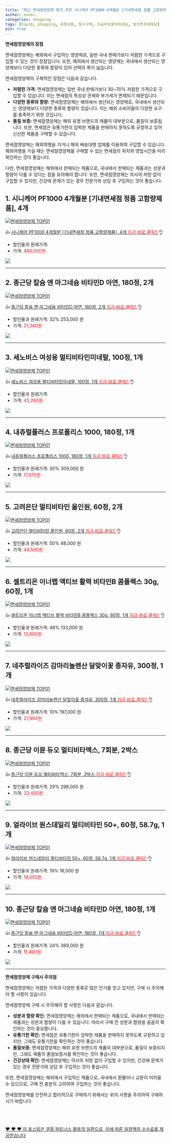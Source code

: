 ```yaml
---
title: "최신 면세점영양제 특가 추천 시니케어 PF1000 4개월분 [기내면세점 정품 고함량제품], 4개 비교 장점"
author: eunmi.
categories: shopping
tags: [Top10, shopping, 유행상품, 필수구매, 지금바로클릭하세요, 놓치면후회해요]
pin: true
---
```

**면세점영양제의 장점**

면세점영양제는 해외에서 구입하는 영양제로, 일반 국내 판매가보다 저렴한 가격으로 구입할 수 있는 것이 장점입니다. 또한, 해외에서 생산되는 영양제는 국내에서 생산되는 영양제보다 다양한 종류와 함량이 있어 선택의 폭이 넓습니다.

면세점영양제의 구체적인 장점은 다음과 같습니다.

* **저렴한 가격:** 면세점영양제는 일반 국내 판매가보다 30~70% 저렴한 가격으로 구입할 수 있습니다. 이는 면세점의 특성상 관세와 부가세가 면제되기 때문입니다.
* **다양한 종류와 함량:** 면세점영양제는 해외에서 생산되는 영양제로, 국내에서 생산되는 영양제보다 다양한 종류와 함량이 있습니다. 이는 해외 소비자들의 다양한 요구를 충족하기 위한 것입니다.
* **품질 보증:** 면세점영양제는 해외 유명 브랜드의 제품이 대부분으로, 품질이 보증됩니다. 또한, 면세점은 유통기한이 임박한 제품을 판매하지 못하도록 규정하고 있어 신선한 제품을 구매할 수 있습니다.

면세점영양제는 해외여행을 가거나 해외 배송대행 업체를 이용하여 구입할 수 있습니다. 해외여행을 가실 때는 면세점영양제를 구매할 수 있는 면세점의 위치와 영업시간을 미리 확인하는 것이 좋습니다.

다만, 면세점영양제는 해외에서 판매되는 제품으로, 국내에서 판매되는 제품과는 성분과 함량이 다를 수 있다는 점을 유의해야 합니다. 또한, 면세점영양제는 의사의 처방 없이 구입할 수 있지만, 건강에 문제가 있는 경우 전문가와 상담 후 구입하는 것이 좋습니다.

   

## 1. 시니케어 PF1000 4개월분 [기내면세점 정품 고함량제품], 4개

[![면세점영양제 TOP01](https://thumbnail8.coupangcdn.com/thumbnails/remote/230x230ex/image/vendor_inventory/ce51/38eba5929dd0d129c3c0e05f2f4cffe01d5baf9d178db530a98112587492.jpg)](https://link.coupang.com/re/AFFSDP?lptag=AF3617701&subid=GithubCoopas&pageKey=7438259713&traceid=V0-153&itemId=19336179785&vendorItemId=86449872928)


👍 [시니케어 PF1000 4개월분 [기내면세점 정품 고함량제품], 4개 <font color=red> 지금 바로 클릭!! </font> ](https://link.coupang.com/re/AFFSDP?lptag=AF3617701&subid=GithubCoopas&pageKey=7438259713&traceid=V0-153&itemId=19336179785&vendorItemId=86449872928) 👌 


- 할인율과 원래가격: 
- 가격: <span style='color:red'>480,000원</span>

[![](/discount_price.png)](https://link.coupang.com/re/AFFSDP?lptag=AF3617701&subid=GithubCoopas&pageKey=7438259713&traceid=V0-153&itemId=19336179785&vendorItemId=86449872928)

---


   

## 2. 종근당 칼슘 앤 마그네슘 비타민D 아연, 180정, 2개

[![면세점영양제 TOP01](https://thumbnail9.coupangcdn.com/thumbnails/remote/230x230ex/image/retail/images/4282807662609435-30793153-3aef-4550-8e3f-23444adf27d4.jpg)](https://link.coupang.com/re/AFFSDP?lptag=AF3617701&subid=GithubCoopas&pageKey=5545887952&traceid=V0-153&itemId=537226687&vendorItemId=4402720917)


👍 [종근당 칼슘 앤 마그네슘 비타민D 아연, 180정, 2개 <font color=red> 지금 바로 클릭!! </font> ](https://link.coupang.com/re/AFFSDP?lptag=AF3617701&subid=GithubCoopas&pageKey=5545887952&traceid=V0-153&itemId=537226687&vendorItemId=4402720917) 👌 


- 할인율과 원래가격: 32%  253,000   원
- 가격: <span style='color:red'>21,340원</span>

[![](/discount_price.png)](https://link.coupang.com/re/AFFSDP?lptag=AF3617701&subid=GithubCoopas&pageKey=5545887952&traceid=V0-153&itemId=537226687&vendorItemId=4402720917)

---


   

## 3. 세노비스 여성용 멀티비타민미네랄, 100정, 1개

[![면세점영양제 TOP01](https://thumbnail8.coupangcdn.com/thumbnails/remote/230x230ex/image/retail/images/9092482188415386-65bc4460-7230-4892-a8a7-a60511d812dc.jpg)](https://link.coupang.com/re/AFFSDP?lptag=AF3617701&subid=GithubCoopas&pageKey=1628676874&traceid=V0-153&itemId=625600890&vendorItemId=4642735469)


👍 [세노비스 여성용 멀티비타민미네랄, 100정, 1개 <font color=red> 지금 바로 클릭!! </font> ](https://link.coupang.com/re/AFFSDP?lptag=AF3617701&subid=GithubCoopas&pageKey=1628676874&traceid=V0-153&itemId=625600890&vendorItemId=4642735469) 👌 


- 할인율과 원래가격: 
- 가격: <span style='color:red'>43,260원</span>

[![](/discount_price.png)](https://link.coupang.com/re/AFFSDP?lptag=AF3617701&subid=GithubCoopas&pageKey=1628676874&traceid=V0-153&itemId=625600890&vendorItemId=4642735469)

---


   

## 4. 내츄럴플러스 프로폴리스 1000, 180정, 1개

[![면세점영양제 TOP01](https://thumbnail6.coupangcdn.com/thumbnails/remote/230x230ex/image/retail/images/3669931201604671-f549791d-1ea7-422f-885b-5aeee14097b2.jpg)](https://link.coupang.com/re/AFFSDP?lptag=AF3617701&subid=GithubCoopas&pageKey=20894936&traceid=V0-153&itemId=81578249&vendorItemId=3138837561)


👍 [내츄럴플러스 프로폴리스 1000, 180정, 1개 <font color=red> 지금 바로 클릭!! </font> ](https://link.coupang.com/re/AFFSDP?lptag=AF3617701&subid=GithubCoopas&pageKey=20894936&traceid=V0-153&itemId=81578249&vendorItemId=3138837561) 👌 


- 할인율과 원래가격: 30%  309,000   원
- 가격: <span style='color:red'>17,970원</span>

[![](/discount_price.png)](https://link.coupang.com/re/AFFSDP?lptag=AF3617701&subid=GithubCoopas&pageKey=20894936&traceid=V0-153&itemId=81578249&vendorItemId=3138837561)

---


   

## 5. 고려은단 멀티비타민 올인원, 60정, 2개

[![면세점영양제 TOP01](https://thumbnail8.coupangcdn.com/thumbnails/remote/230x230ex/image/vendor_inventory/db13/f242272a1aa9e1bef5d0d76f7aa8252c10172c91fc984f1c0cb33cf6c6e6.jpg)](https://link.coupang.com/re/AFFSDP?lptag=AF3617701&subid=GithubCoopas&pageKey=6743604050&traceid=V0-153&itemId=17892709008&vendorItemId=78477362980)


👍 [고려은단 멀티비타민 올인원, 60정, 2개 <font color=red> 지금 바로 클릭!! </font> ](https://link.coupang.com/re/AFFSDP?lptag=AF3617701&subid=GithubCoopas&pageKey=6743604050&traceid=V0-153&itemId=17892709008&vendorItemId=78477362980) 👌 


- 할인율과 원래가격: 50%  48,000   원
- 가격: <span style='color:red'>44,500원</span>

[![](/discount_price.png)](https://link.coupang.com/re/AFFSDP?lptag=AF3617701&subid=GithubCoopas&pageKey=6743604050&traceid=V0-153&itemId=17892709008&vendorItemId=78477362980)

---


   

## 6. 셀트리온 이너랩 액티브 활력 비타민B 콤플렉스 30g, 60정, 1개

[![면세점영양제 TOP01](https://thumbnail8.coupangcdn.com/thumbnails/remote/230x230ex/image/retail/images/3654154869012897-8e002a4c-30d9-405e-8329-76cac4d690b5.jpg)](https://link.coupang.com/re/AFFSDP?lptag=AF3617701&subid=GithubCoopas&pageKey=7621461309&traceid=V0-153&itemId=20207259237&vendorItemId=80024427790)


👍 [셀트리온 이너랩 액티브 활력 비타민B 콤플렉스 30g, 60정, 1개 <font color=red> 지금 바로 클릭!! </font> ](https://link.coupang.com/re/AFFSDP?lptag=AF3617701&subid=GithubCoopas&pageKey=7621461309&traceid=V0-153&itemId=20207259237&vendorItemId=80024427790) 👌 


- 할인율과 원래가격: 48%  133,000   원
- 가격: <span style='color:red'>13,600원</span>

[![](/discount_price.png)](https://link.coupang.com/re/AFFSDP?lptag=AF3617701&subid=GithubCoopas&pageKey=7621461309&traceid=V0-153&itemId=20207259237&vendorItemId=80024427790)

---


   

## 7. 네추럴라이즈 감마리놀렌산 달맞이꽃 종자유, 300정, 1개

[![면세점영양제 TOP01](https://thumbnail7.coupangcdn.com/thumbnails/remote/230x230ex/image/retail/images/1418673921604278-b68d789c-ba44-4c28-83da-f330fc257087.jpg)](https://link.coupang.com/re/AFFSDP?lptag=AF3617701&subid=GithubCoopas&pageKey=6789736242&traceid=V0-153&itemId=18437189193&vendorItemId=3000040918)


👍 [네추럴라이즈 감마리놀렌산 달맞이꽃 종자유, 300정, 1개 <font color=red> 지금 바로 클릭!! </font> ](https://link.coupang.com/re/AFFSDP?lptag=AF3617701&subid=GithubCoopas&pageKey=6789736242&traceid=V0-153&itemId=18437189193&vendorItemId=3000040918) 👌 


- 할인율과 원래가격: 10%  197,000   원
- 가격: <span style='color:red'>27,900원</span>

[![](/discount_price.png)](https://link.coupang.com/re/AFFSDP?lptag=AF3617701&subid=GithubCoopas&pageKey=6789736242&traceid=V0-153&itemId=18437189193&vendorItemId=3000040918)

---


   

## 8. 종근당 이뮨 듀오 멀티비타맥스, 7회분, 2박스

[![면세점영양제 TOP01](https://thumbnail6.coupangcdn.com/thumbnails/remote/230x230ex/image/retail/images/7769704c-6813-4ec1-87f2-58de4974fc5b78162775959824409.png)](https://link.coupang.com/re/AFFSDP?lptag=AF3617701&subid=GithubCoopas&pageKey=7158897778&traceid=V0-153&itemId=18626778193&vendorItemId=85762152300)


👍 [종근당 이뮨 듀오 멀티비타맥스, 7회분, 2박스 <font color=red> 지금 바로 클릭!! </font> ](https://link.coupang.com/re/AFFSDP?lptag=AF3617701&subid=GithubCoopas&pageKey=7158897778&traceid=V0-153&itemId=18626778193&vendorItemId=85762152300) 👌 


- 할인율과 원래가격: 29%  298,000   원
- 가격: <span style='color:red'>33,400원</span>

[![](/discount_price.png)](https://link.coupang.com/re/AFFSDP?lptag=AF3617701&subid=GithubCoopas&pageKey=7158897778&traceid=V0-153&itemId=18626778193&vendorItemId=85762152300)

---


   

## 9. 얼라이브 원스데일리 멀티비타민 50+, 60정, 58.7g, 1개

[![면세점영양제 TOP01](https://thumbnail7.coupangcdn.com/thumbnails/remote/230x230ex/image/retail/images/4796852307944861-f12ed76f-e815-413c-ad59-a286ede931ae.jpg)](https://link.coupang.com/re/AFFSDP?lptag=AF3617701&subid=GithubCoopas&pageKey=7166718245&traceid=V0-153&itemId=18046711515&vendorItemId=77151690878)


👍 [얼라이브 원스데일리 멀티비타민 50+, 60정, 58.7g, 1개 <font color=red> 지금 바로 클릭!! </font> ](https://link.coupang.com/re/AFFSDP?lptag=AF3617701&subid=GithubCoopas&pageKey=7166718245&traceid=V0-153&itemId=18046711515&vendorItemId=77151690878) 👌 


- 할인율과 원래가격: 19%  16,000   원
- 가격: <span style='color:red'>19,050원</span>

[![](/discount_price.png)](https://link.coupang.com/re/AFFSDP?lptag=AF3617701&subid=GithubCoopas&pageKey=7166718245&traceid=V0-153&itemId=18046711515&vendorItemId=77151690878)

---


   

## 10. 종근당 칼슘 앤 마그네슘 비타민D 아연, 180정, 1개

[![면세점영양제 TOP01](https://thumbnail7.coupangcdn.com/thumbnails/remote/230x230ex/image/retail/images/8404000613681030-5ceb5be3-e79d-4ddf-b0b1-4c4c5822935c.jpg)](https://link.coupang.com/re/AFFSDP?lptag=AF3617701&subid=GithubCoopas&pageKey=5545887952&traceid=V0-153&itemId=225933282&vendorItemId=3549112936)


👍 [종근당 칼슘 앤 마그네슘 비타민D 아연, 180정, 1개 <font color=red> 지금 바로 클릭!! </font> ](https://link.coupang.com/re/AFFSDP?lptag=AF3617701&subid=GithubCoopas&pageKey=5545887952&traceid=V0-153&itemId=225933282&vendorItemId=3549112936) 👌 


- 할인율과 원래가격: 24%  369,000   원
- 가격: <span style='color:red'>11,420원</span>

[![](/discount_price.png)](https://link.coupang.com/re/AFFSDP?lptag=AF3617701&subid=GithubCoopas&pageKey=5545887952&traceid=V0-153&itemId=225933282&vendorItemId=3549112936)

---
**면세점영양제 구매시 주의점**

면세점영양제는 저렴한 가격과 다양한 종류로 많은 인기를 얻고 있지만, 구매 시 주의해야 할 사항이 있습니다.

면세점영양제 구매 시 주의해야 할 사항은 다음과 같습니다.

* **성분과 함량 확인:** 면세점영양제는 해외에서 판매되는 제품으로, 국내에서 판매되는 제품과는 성분과 함량이 다를 수 있습니다. 따라서 구매 전 성분과 함량을 꼼꼼히 확인하는 것이 중요합니다.
* **유통기한 확인:** 면세점은 유통기한이 임박한 제품을 판매하지 못하도록 규정하고 있지만, 그래도 유통기한을 확인하는 것이 좋습니다.
* **품질보증:** 면세점영양제는 해외 유명 브랜드의 제품이 대부분으로, 품질이 보증되지만, 그래도 제품의 품질보증서를 확인하는 것이 좋습니다.
* **건강상태 확인:** 면세점영양제는 의사의 처방 없이 구입할 수 있지만, 건강에 문제가 있는 경우 전문가와 상담 후 구입하는 것이 좋습니다.

또한, 면세점영양제는 해외에서 구입하는 제품으로, 국내에서 환불이나 교환이 어려울 수 있으므로, 구매 전 충분히 고려하여 구입하는 것이 좋습니다.

면세점영양제를 안전하고 합리적으로 구매하기 위해서는 위의 사항을 주의하여 구매하시기 바랍니다.<br><br><br><br><br> [ ❤ ❤ ❤ 이 포스팅은 쿠팡 파트너스 활동의 일환으로, 이에 따른 일정액의 수수료를 제공받습니다](https://link.coupang.com/a/bcEFyh)